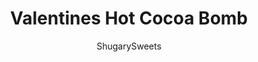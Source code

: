 ---
layout: ../../layouts/MarkdownPostLayout.astro
title: Valentines Hot Cocoa Bomb
author: ShugarySweets
pubDate: 2021-01-26
description: "Valentine&#x27;s Hot Cocoa Bombs - An adorable and delicious way to spread the love! Decorated with pink and white sprinkles and melted chocolate, these bombs create the best hot chocolate for Valentine&#x27;s Day!"
image_url: https://www.shugarysweets.com/wp-content/uploads/2021/01/valentines-hot-cocoa-bombs-facebook.jpg
tags: ["Drinks","American"]
calories: 313
protein: 11
carbohydrates: 50
fats: 8
fiber: 1
ingredients: ["2 packages (10 oz each) Ghirardelli dark melting wafers","6 Tablespoons hot cocoa mix","1 cup mini marshmallows","6 cups hot milk","White or Additional melting wafers for decorating, as desired","Valentine’s sprinkles (optional)"]
serves: 6
time: "1 hour"
prepTime: "1 hour"
instructions: ["In a microwave safe bowl, melt chocolate wafers according to the package. Stir until smooth.","Place the silicone mold on a cookie sheet, jelly roll pan, or something that will support your mold and can be placed into the freezer.  ","Put about 1-2 Tablespoons of melted chocolate into the well of the silicone mold. Using the back of a spoon, push the chocolate up the sides until the entire mold is covered with a layer of chocolate. Start with the top of the heart, pushing a large amount of chocolate into the top curved parts and then work down to the point at the bottom.  Pay special attention to the sides making sure the chocolate completely covers the mold. You can even tilt the mold slightly as you are using the back of the spoon to coat the mold, it helps with the visibility of the mold.  ","Transfer the baking sheet to the freezer for about 10 minutes.  ","Remove the tray from the freezer and make sure there is chocolate going all the way up the side of the mold. If the chocolate layer seems thin at the edge, add a little more chocolate to thicken the edge using a spoon, small spatula or food-safe paint brush. Don’t worry about how the shell looks from the inside - it won’t be visible when the bomb is complete. Return to the freezer for 5 minutes.","Remove the mold from the freezer and flip the mold over, rounded side facing up. ","Gently press the center of each well and peel the silicone mold back from the edge of the chocolate sphere to remove the hardened chocolate. If you press too hard on the center of the mold, it can cause the shell to crack on the edges.","With the second mold, put about 1 Tablespoon of chocolate in the silicone mold so that it covers only the bottom surface.  Don’t push any chocolate up the sides. You should have enough chocolate to create a heart that is ¼” thick.  This will act as a “lid” and eventually the bottom when your heart hot cocoa bomb is assembled. (using two full size hearts results in a very large chocolate bomb, and uses way too much chocolate...this is a great fix)!","Transfer this mold to the freezer for 10 minutes.  Remove in the same manner as the first part of the shell.","Transfer all parts of the heart cocoa bomb shell to a clean surface. The shells tend to pick up any pieces of chocolate that may have hardened during the unmolding process. You don’t want those in your finished shell.","Prepare everything you’d like to add to the inside of your cocoa bomb (mix, marshmallows and anything else you’d like to add). You will have to work quickly and it’s important to have everything ready.  ","Heat a small skillet, saucepan or plate until it is warm. Place the deeper heart shell, rounded side up, on the hot surface, just until the edge begins to melt and creates an even edge for sealing the bomb. Keep your hot surface away from the other shells, as they are very heat sensitive and can begin to soften.","Place this half of the heart cocoa bomb on a cookie sheet and quickly fill with 1 Tablespoon of hot chocolate mix and 10-12 mini marshmallows.","Place the shallow heart shaped chocolate gently on the filled shell, making a “lid.” Hold it in place for a few seconds so that the melted chocolate edges will meet and act as a “glue” to hold the 2 halves together. Since the “lid” is slightly smaller than the filled heart, it won’t meet seamlessly. You just want enough melted chocolate to hold them together.","Using a spoon, add some melted chocolate from the skillet or saucepan to fill in the gaps and smooth it to create a seal.  Once the chocolate has hardened, flip the bomb over so that the “lid” is now on the bottom.","Decorate by drizzling melted chocolate that matches the shell or contrasting melted chocolate to make a pretty design. Add holiday sprinkles for a finishing touch!"]
nutrition: ["313 calories","50 grams carbohydrates","20 milligrams cholesterol","8 grams fat","1 grams fiber","11 grams protein","4 grams saturated fat","315 milligrams sodium","27 grams sugar","0 grams trans fat","3 grams unsaturated fat"]
---